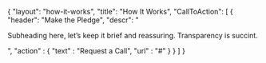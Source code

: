 {
   "layout": "how-it-works",
   "title": "How It Works",
   "CallToAction": [
        {
            "header": "Make the Pledge",
            "descr": "<p>Subheading here, let’s keep it brief and reassuring. Transparency is succint.</p>",
            "action" : {
                "text" : "Request a Call",
                "url" : "#"
            }
        }
    ]
}

